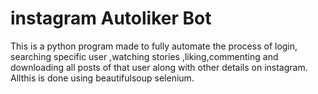 # instagram Autoliker Bot
This is a python program made to fully automate the process of login, searching specific user ,watching stories ,liking,commenting and downloading all posts of that user along with other details on instagram. Allthis is done using beautifulsoup selenium.
